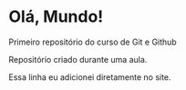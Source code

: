# Olá, Mundo!
 Primeiro repositório do curso de Git e Github

 Repositório criado durante uma aula.

Essa linha eu adicionei diretamente no site.
